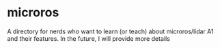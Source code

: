 # microros

A directory for nerds who want to learn (or teach) about microros/lidar A1 and their features. In the future, I will provide more details
